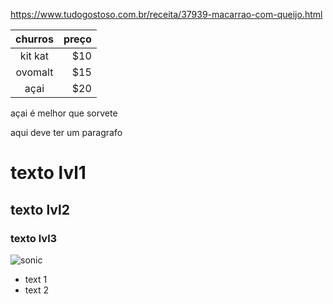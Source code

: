  
 <https://www.tudogostoso.com.br/receita/37939-macarrao-com-queijo.html>
  
 churros | preço
 :------:| -----:
 kit kat | $10
 ovomalt | $15
 açai    | $20
 
 <p>açai é melhor que sorvete </p>
 aqui deve ter um paragrafo

 # texto lvl1
 ## texto lvl2
 ### texto lvl3
 
 ![sonic](https://vignette.wikia.nocookie.net/sonic/images/2/2d/TSR_Sonic.png/revision/latest?cb=20190410054019)
 * text 1
 * text 2
